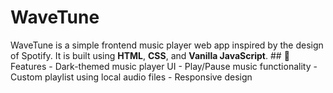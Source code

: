# WaveTune
WaveTune is a simple frontend music player web app inspired by the design of Spotify. It is built using **HTML**, **CSS**, and **Vanilla JavaScript**.  ## 🔧 Features - Dark-themed music player UI - Play/Pause music functionality - Custom playlist using local audio files - Responsive design

